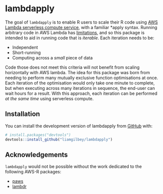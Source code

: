 
<!-- README.md is generated from README.Rmd. Please edit that file -->

# lambdapply

<!-- badges: start -->
<!-- badges: end -->

The goal of `lambdapply` is to enable R users to scale their R code
using [AWS Lambda serverless compute
service](https://aws.amazon.com/lambda/), with a familiar \*apply
syntax. Running arbitrary code in AWS Lambda has
[limitations](https://docs.aws.amazon.com/lambda/latest/dg/gettingstarted-limits.html),
and so this package is intended to aid in running code that is
*iterable*. Each iteration needs to be:

-   Independent
-   Short-running
-   Computing across a *small* piece of data

Code those does not meet this criteria will not benefit from scaling
horizontally with AWS lambda. The idea for this package was born from
needing to perform many mutually exclusive function optimisations at
once. Each iteration of the optimisation would only take one minute to
complete, but when executing across many iterations in sequence, the
end-user can wait hours for a result. With this approach, each iteration
can be performed *at the same time* using serverless compute.

## Installation

You can install the development version of lambdapply from
[GitHub](https://github.com/) with:

``` r
# install.packages("devtools")
devtools::install_github("liamgilbey/lambdapply")
```

## Acknowledgements

`lambdapply` would not be possible without the work dedicated to the
following AWS-R packages:

-   [paws](https://github.com/paws-r/paws)
-   [lambdr](https://github.com/mdneuzerling/lambdr)
